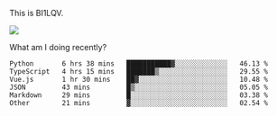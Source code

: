 This is BI1LQV.

<img src="https://metrics.lecoq.io/bi1lqv?template=classic&base.activity=0&base.community=0&base.repositories=0&base.metadata=0&isocalendar=1&base=header%2C%20activity%2C%20community%2C%20repositories%2C%20metadata&base.indepth=false&base.hireable=false&isocalendar=false&isocalendar.duration=full-year&config.timezone=Asia%2FShanghai">

What am I doing recently?

<!--START_SECTION:waka-->

```text
Python       6 hrs 38 mins   ███████████▓░░░░░░░░░░░░░   46.13 %
TypeScript   4 hrs 15 mins   ███████▒░░░░░░░░░░░░░░░░░   29.55 %
Vue.js       1 hr 30 mins    ██▓░░░░░░░░░░░░░░░░░░░░░░   10.48 %
JSON         43 mins         █▒░░░░░░░░░░░░░░░░░░░░░░░   05.05 %
Markdown     29 mins         █░░░░░░░░░░░░░░░░░░░░░░░░   03.38 %
Other        21 mins         ▓░░░░░░░░░░░░░░░░░░░░░░░░   02.54 %
```

<!--END_SECTION:waka-->
